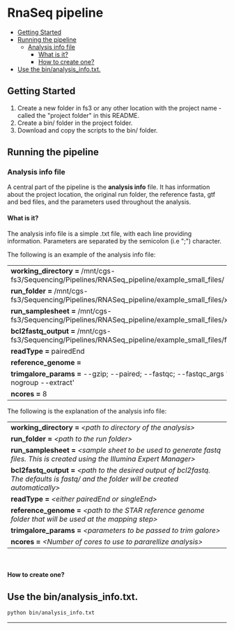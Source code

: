 RnaSeq pipeline
================

-   [Getting Started](#getting-started)
-   [Running the pipeline](#running-the-pipeline)
    -   [Analysis info file](#analysis-info-file)
        -   [What is it?](#what-is-it)
        -   [How to create one?](#how-to-create-one)
-   [Use the bin/analysis\_info.txt.](#use-the-binanalysis_info.txt.)

Getting Started
---------------

1.  Create a new folder in fs3 or any other location with the project name - called the "project folder" in this README.
2.  Create a bin/ folder in the project folder.
3.  Download and copy the scripts to the bin/ folder.

Running the pipeline
--------------------

### Analysis info file

A central part of the pipeline is the **analysis info** file. It has information about the project location, the original run folder, the reference fasta, gtf and bed files, and the parameters used throughout the analysis.

#### What is it?

The analysis info file is a simple .txt file, with each line providing information. Parameters are separated by the semicolon (i.e ";") character.

The following is an example of the analysis info file:

|                                                                                                         |
|:--------------------------------------------------------------------------------------------------------|
| **working\_directory =** /mnt/cgs-fs3/Sequencing/Pipelines/RNASeq\_pipeline/example\_small\_files/      |
| **run\_folder =** /mnt/cgs-fs3/Sequencing/Pipelines/RNASeq\_pipeline/example\_small\_files/xxx          |
| **run\_samplesheet =** /mnt/cgs-fs3/Sequencing/Pipelines/RNASeq\_pipeline/example\_small\_files/xxx     |
| **bcl2fastq\_output =** /mnt/cgs-fs3/Sequencing/Pipelines/RNASeq\_pipeline/example\_small\_files/fastq/ |
| **readType =** pairedEnd                                                                                |
| **reference\_genome =**                                                                                 |
| **trimgalore\_params =** --gzip; --paired; --fastqc; --fastqc\_args '--nogroup --extract'               |
| **ncores =** 8                                                                                          |

The following is the explanation of the analysis info file:

|                                                                                                                                                |
|:-----------------------------------------------------------------------------------------------------------------------------------------------|
| **working\_directory =** *&lt;path to directory of the analysis&gt;*                                                                           |
| **run\_folder =** *&lt;path to the run folder&gt;*                                                                                             |
| **run\_samplesheet =** *&lt;sample sheet to be used to generate fastq files. This is created using the Illumina Expert Manager&gt;*            |
| **bcl2fastq\_output =** *&lt;path to the desired output of bcl2fastq. The defaults is fastq/ and the folder will be created automatically&gt;* |
| **readType =** *&lt;either pairedEnd or singleEnd&gt;*                                                                                         |
| **reference\_genome =** *&lt;path to the STAR reference genome folder that will be used at the mapping step&gt;*                               |
| **trimgalore\_params =** *&lt;parameters to be passed to trim galore&gt;*                                                                      |
| **ncores =** *&lt;Number of cores to use to pararellize analysis&gt;*                                                                          |

<br>

#### How to create one?

Use the bin/analysis\_info.txt.
-------------------------------

``` bash
python bin/analysis_info.txt
```

------------------------------------------------------------------------

